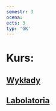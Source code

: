 ```yaml
---
semestr: 3
ocena: 
ects: 3
typ: 'GK'
---
```


# Kurs:
## [Wykłady](Notatki/Semestr%203/J%C4%99zyki%20programowania/Wyk%C5%82ady/Wyk%C5%82ady.md)
## [Labolatoria](Notatki/Semestr%203/J%C4%99zyki%20programowania/Labolatoria/Labolatoria.md)